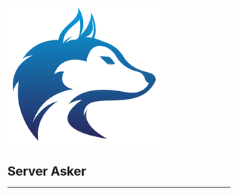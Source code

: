<img src="https://raw.githubusercontent.com/Server-Asker/server-asker.github.io/main/assets/images/logo_transparent.png" title="" alt="image" data-align="center">

# Server Asker

---
